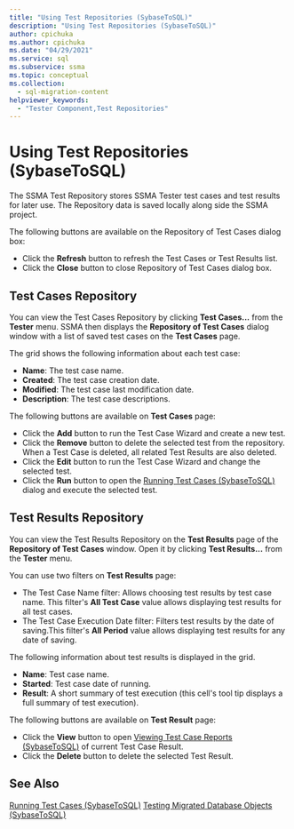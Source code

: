 ```yaml
---
title: "Using Test Repositories (SybaseToSQL)"
description: "Using Test Repositories (SybaseToSQL)"
author: cpichuka
ms.author: cpichuka
ms.date: "04/29/2021"
ms.service: sql
ms.subservice: ssma
ms.topic: conceptual
ms.collection:
  - sql-migration-content
helpviewer_keywords:
  - "Tester Component,Test Repositories"
---
```


# Using Test Repositories (SybaseToSQL)

The SSMA Test Repository stores SSMA Tester test cases and test results for later use. The Repository data is saved locally along side the SSMA project.

The following buttons are available on the Repository of Test Cases dialog box:

- Click the **Refresh** button to refresh the Test Cases or Test Results list.
- Click the **Close** button to close Repository of Test Cases dialog box.

## Test Cases Repository

You can view the Test Cases Repository by clicking **Test Cases...** from the **Tester** menu. SSMA then displays the **Repository of Test Cases** dialog window with a list of saved test cases on the **Test Cases** page.

The grid shows the following information about each test case:

- **Name**: The test case name.
- **Created**: The test case creation date.
- **Modified**: The test case last modification date.
- **Description**: The test case descriptions.

The following buttons are available on **Test Cases** page:

- Click the **Add** button to run the Test Case Wizard and create a new test.
- Click the **Remove** button to delete the selected test from the repository. When a Test Case is deleted, all related Test Results are also deleted.
- Click the **Edit** button to run the Test Case Wizard and change the selected test.
- Click the **Run** button to open the [Running Test Cases &#40;SybaseToSQL&#41;](../../ssma/sybase/running-test-cases-sybasetosql.md) dialog and execute the selected test.

## Test Results Repository

You can view the Test Results Repository on the **Test Results** page of the **Repository of Test Cases** window. Open it by clicking **Test Results...** from the **Tester** menu.

You can use two filters on **Test Results** page:

- The Test Case Name filter: Allows choosing test results by test case name. This filter's **All Test Case** value allows displaying test results for all test cases.
- The Test Case Execution Date filter: Filters test results by the date of saving.This filter's **All Period** value allows displaying test results for any date of saving.

The following information about test results is displayed in the grid.

- **Name**: Test case name.
- **Started**: Test case date of running.
- **Result**: A short summary of test execution (this cell's tool tip displays a full summary of test execution).

The following buttons are available on **Test Result** page:

- Click the **View** button to open [Viewing Test Case Reports &#40;SybaseToSQL&#41;](../../ssma/sybase/viewing-test-case-reports-sybasetosql.md) of current Test Case Result.
- Click the **Delete** button to delete the selected Test Result.

## See Also

[Running Test Cases &#40;SybaseToSQL&#41;](../../ssma/sybase/running-test-cases-sybasetosql.md)
[Testing Migrated Database Objects &#40;SybaseToSQL&#41;](../../ssma/sybase/testing-migrated-database-objects-sybasetosql.md)
